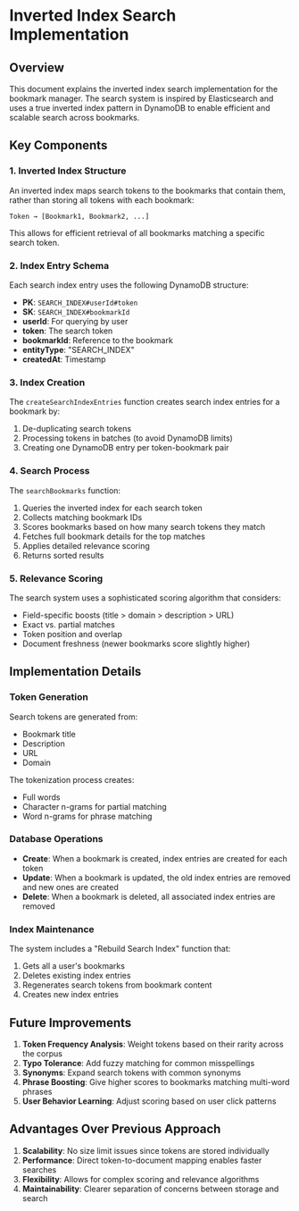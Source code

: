 # Inverted Index Search Implementation

## Overview

This document explains the inverted index search implementation for the bookmark manager. The search system is inspired by Elasticsearch and uses a true inverted index pattern in DynamoDB to enable efficient and scalable search across bookmarks.

## Key Components

### 1. Inverted Index Structure

An inverted index maps search tokens to the bookmarks that contain them, rather than storing all tokens with each bookmark:

```
Token → [Bookmark1, Bookmark2, ...]
```

This allows for efficient retrieval of all bookmarks matching a specific search token.

### 2. Index Entry Schema

Each search index entry uses the following DynamoDB structure:

- **PK**: `SEARCH_INDEX#userId#token`
- **SK**: `SEARCH_INDEX#bookmarkId`
- **userId**: For querying by user
- **token**: The search token
- **bookmarkId**: Reference to the bookmark
- **entityType**: "SEARCH_INDEX"
- **createdAt**: Timestamp

### 3. Index Creation

The `createSearchIndexEntries` function creates search index entries for a bookmark by:
1. De-duplicating search tokens
2. Processing tokens in batches (to avoid DynamoDB limits)
3. Creating one DynamoDB entry per token-bookmark pair

### 4. Search Process

The `searchBookmarks` function:
1. Queries the inverted index for each search token
2. Collects matching bookmark IDs
3. Scores bookmarks based on how many search tokens they match
4. Fetches full bookmark details for the top matches
5. Applies detailed relevance scoring
6. Returns sorted results

### 5. Relevance Scoring

The search system uses a sophisticated scoring algorithm that considers:

- Field-specific boosts (title > domain > description > URL)
- Exact vs. partial matches
- Token position and overlap
- Document freshness (newer bookmarks score slightly higher)

## Implementation Details

### Token Generation

Search tokens are generated from:
- Bookmark title
- Description
- URL
- Domain

The tokenization process creates:
- Full words
- Character n-grams for partial matching
- Word n-grams for phrase matching

### Database Operations

- **Create**: When a bookmark is created, index entries are created for each token
- **Update**: When a bookmark is updated, the old index entries are removed and new ones are created
- **Delete**: When a bookmark is deleted, all associated index entries are removed

### Index Maintenance

The system includes a "Rebuild Search Index" function that:
1. Gets all a user's bookmarks
2. Deletes existing index entries
3. Regenerates search tokens from bookmark content
4. Creates new index entries

## Future Improvements

1. **Token Frequency Analysis**: Weight tokens based on their rarity across the corpus
2. **Typo Tolerance**: Add fuzzy matching for common misspellings
3. **Synonyms**: Expand search tokens with common synonyms
4. **Phrase Boosting**: Give higher scores to bookmarks matching multi-word phrases
5. **User Behavior Learning**: Adjust scoring based on user click patterns

## Advantages Over Previous Approach

1. **Scalability**: No size limit issues since tokens are stored individually
2. **Performance**: Direct token-to-document mapping enables faster searches
3. **Flexibility**: Allows for complex scoring and relevance algorithms
4. **Maintainability**: Clearer separation of concerns between storage and search
